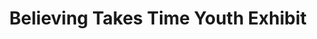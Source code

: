 ---
layout: backstage-blocks-layout
title: "Believing Takes Time Youth Exhibit"
season: "4"
category: event

backstage-class: believing-takes-time

seo-description: SVNCRWNS curated and produced a photography exhibit, Believing takes Time, inviting youth artists from their photography workshop series to showcase and sell their work.
seo-keywords: production company, svncrwns, e-commerce, women-owned businesses, creative team, consulting, business operations, launch my brand, manage my brand, photography, videography, special projects

portfolio-cover: /dist/images/btt-project-1.jpg
work-tags: "curriculum + event"
work-space: "in-house"
backstage-summary: Believing Takes Time is a youth photography exhibit that was presented to share the photography work of several young girls (ages 7 - 13) that participated in the 12-week Youth Photography Workshop hosted by SVNCRWNS + Greenmount West Community Center (GWCC). The work was on display at Gallery CA May 3 - May 25 2018. 

page_sections:
- template: project-details002
  block: project-details002
  summary: "Believing Takes Time is a youth photography exhibit that was presented to share the photography work of several young girls (ages 7 - 13) that participated in the 12-week Youth Photography Workshop hosted by SVNCRWNS + Greenmount West Community Center (GWCC). The work was on display at Gallery CA May 3 - May 25 2018."
  opportunity: "Before the exhibit and workshop, SVNCRWNS had been spending time at the community center using the space as an office to complete our work. We learned about their summer camp and upcoming fall/winter programming that would be kicking off soon.<br/> After meeting many of the kids in the space, we thought of ways we could impact them. It was important to not just share fun activities with the kids, but to also introduce them to new hobbies and share entrepreneurial skills. Of all the instructors in the space, 90% were entrepreneurs extending themselves as resources to the community center."
  insights: "Although the neighborhood has gained new energy and resources in the community due to the newly developed real estate, the bleak reality for a lot of folks in urban America is living in poverty. Poverty is a huge topic to unpack, but as innovators and resource connectors, we used our time in the center to create curriculum that would be interesting and opportunity-driven - we presented artrepreneurship to the youth. The idea of artrepreneurship is very important, especially in resource-stricken environments. To change your reality by creating opportunities for self is no small task.<br/>As youth between the ages of 7 - 13, we thought this was a great age range to introduce different art skills that could be used to create income. Very quickly, we landed on photography. Our goals were to learn the fundamentals of photography, receive camera and film equipment for real-world practice, learn to see using your photography eye to create a collection of photos and then figure out ways to sell our art."
  solution: "SVNCRWNS created a 12-week curriculum (Jan 2017 - Mar 2017) and partnered with photographers in the community to donate equipment. As part of the curriculum, we had several artists come and speak to our kids about their art and how they used it to create opportunities for themselves. Some of our best moments during the workshops were our weekly photo walks. Some of our stops included the nearby park, the Baltimore Penn Station and Open Works. After settling on a theme for our collection of photos, we were able to create a plan with our kids to talk to the local gallery space within the community to see what it would take to create an exhibit, select and print our work, and invite our friends and family for our very first youth photography exhibit."
- template: editorial-images
  block: editorial-image
  editorial-images:
  - image-name: "/dist/images/btt-project-1.jpg"
    image-caption-title: SVNCRWNS teaches artrepreneurship to youth
  - image-name: "/dist/images/btt-project-3.png"
    image-caption-title: May 3 2018 - Opening Day for Believing Takes Time, Youth Photography
    image-caption: SVNCRWNS was hands on for every detail of exhibit layout and installation, finding local printer companies to assist with large format printing, and even helping our kids come up with price points for their work.<br/>Opening Day was May 3 2017, there were kids, their families, local vendors selling snacks and beverages and 5+ walls filled with youth photography based on the theme of Believing Takes Time. We even created a photography backdrop wall to take photos with our friends that came to visit our work.
  - image-name: /dist/images/btt-project-4.png
    image-caption-title: Art for sale - Youth Artists Make Sales from local exhibit
    image-caption: 100+ black and white and color photos were printed ranging from sizes 4x6 to 20x24. We sold about 35% of our inventory after the show closed, and the kids made $350+ collectively.
- template: credits002
  block: credits002
  credits:
  - position: Exhibit Curation
    names:
    - name: SVNCRWNS
  - position: Creative Direction & Installation
    names:
    - name: SVNCRWNS
  - position: Workshop Facilitator
    names:
    - name: SVNCRWNS
  - position: Workshop Speakers
    names:
    - name: Neptune, Shann Wallace
  - position: Camera Donations
    names:
    - name: Devin Allen
  - position: Food Sponsors
    names:
    - name: Crust by Mack, Jessica Clark
---
